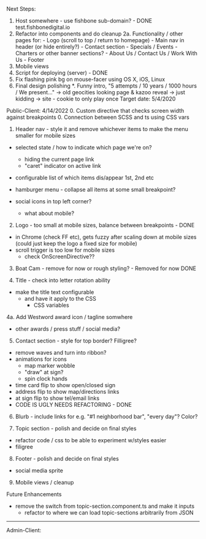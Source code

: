 Next Steps:
  1. Host somewhere - use fishbone sub-domain? - DONE test.fishbonedigital.io
  2. Refactor into components and do cleanup
  2a. Functionality / other pages for:
    - Logo (scroll to top / return to homepage)
    - Main nav in header (or hide entirely?)
    - Contact section
    - Specials / Events
    - Charters or other banner sections?
    - About Us / Contact Us / Work With Us
    - Footer
  3. Mobile views
  4. Script for deploying (server) - DONE
  5. Fix flashing pink bg on mouse-facer using OS X, iOS, Linux
  6. Final design polishing
  *. Funny intro, "5 attempts / 10 years / 1000 hours / We present..." -> old geocities looking page & kazoo reveal -> just kidding -> site
    - cookie to only play once
Target date: 5/4/2020


Public-Client:
4/14/2022
0. Custom directive that checks screen width against breakpoints
0. Connection between SCSS and ts using CSS vars

1. Header nav - style it and remove whichever items to make the menu smaller for mobile sizes
  - selected state / how to indicate which page we're on?
    - hiding the current page link
    - "caret" indicator on active link
  - configurable list of which items dis/appear 1st, 2nd etc

  - hamburger menu - collapse all items at some small breakpoint?
  - social icons in top left corner?
    - what about mobile?

2. Logo - too small at mobile sizes, balance between breakpoints - DONE
  - in Chrome (check FF etc), gets fuzzy after scaling down at mobile sizes (could just keep the logo a fixed size for mobile)
  - scroll trigger is too low for mobile sizes
    - check OnScreenDirective??

3. Boat Cam - remove for now or rough styling? - Removed for now DONE

4. Title - check into letter rotation ability
  - make the title text configurable
    - and have it apply to the CSS
      - CSS variables

4a. Add Westword award icon / tagline somwhere
  - other awards / press stuff / social media?

5. Contact section - style for top border? Filligree?
  - remove waves and turn into ribbon?
  - animations for icons
    - map marker wobble
    - "draw" at sign?
    - spin clock hands
  - time card flip to show open/closed sign
  - address flip to show map/directions links
  - at sign flip to show tel/email links
  - CODE IS UGLY NEEDS REFACTORING - DONE

6. Blurb - include links for e.g. "#1 neighborhood bar", "every day"? Color?

7. Topic section - polish and decide on final styles
  - refactor code / css to be able to experiment w/styles easier
  - filigree 

8. Footer - polish and decide on final styles
  - social media sprite

9. Mobile views / cleanup

Future Enhancements
* remove the switch from topic-section.component.ts and make it inputs
  * refactor to where we can load topic-sections arbitrarily from JSON

--------------------------------------------
Admin-Client: